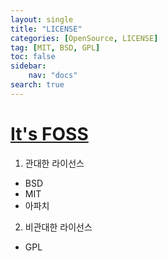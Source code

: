 ```yaml
---
layout: single
title: "LICENSE"
categories: [OpenSource, LICENSE]
tag: [MIT, BSD, GPL]
toc: false
sidebar:
    nav: "docs"
search: true
---
```

# [It's FOSS](https://itsfoss.com/open-source-licenses-explained/)

1. 관대한 라이선스
- BSD
- MIT
- 아파치

2. 비관대한 라이선스
- GPL